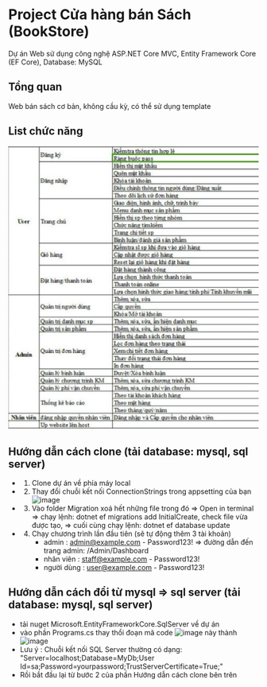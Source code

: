 # Project Cửa hàng bán Sách (BookStore)

Dự án Web sử dụng công nghệ ASP.NET Core MVC, Entity Framework Core (EF Core), Database: MySQL

## Tổng quan

Web bán sách cơ bản, không cầu kỳ, có thể sử dụng template

## List chức năng

![alt text](https://github.com/buibaouet/BookStore/blob/master/List%20ch%E1%BB%A9c%20n%C4%83ng.jpg)

## Hướng dẫn cách clone (tải database: mysql, sql server)
+ 1. Clone dự án về phía máy local
+ 2. Thay đổi chuỗi kết nối ConnectionStrings trong appsetting của bạn ![image](https://github.com/user-attachments/assets/cb6dcaf4-5909-478e-98f7-d0207d7ade2f)
+ 3. Vào folder Migration xoá hết những file trong đó => Open in terminal => chạy lệnh: dotnet ef migrations add InitialCreate, check file vừa được tạo, => cuối cùng chạy lệnh: dotnet ef database update
+ 4. Chạy chương trình lần đầu tiên (sẽ tự động thêm 3 tài khoản)
      + admin : admin@example.com - Password123! => đường dẫn đến trang admin: /Admin/Dashboard
      + nhân viên : staff@example.com - Password123!
      + người dùng : user@example.com - Password123!

## Hướng dẫn cách đổi từ mysql => sql server  (tải database: mysql, sql server)
+ tải nuget Microsoft.EntityFrameworkCore.SqlServer về dự án
+ vào phần Programs.cs thay thổi đoạn mã code
        ![image](https://github.com/user-attachments/assets/6e515c1d-5042-4ad9-acb1-2a67f4bd4ec1)
  này thành
      ![image](https://github.com/user-attachments/assets/3b9392ab-3a87-46d4-a88b-9506f0d46f0d)
+ Lưu ý : Chuỗi kết nối SQL Server thường có dạng: "Server=localhost;Database=MyDb;User Id=sa;Password=yourpassword;TrustServerCertificate=True;"
+ Rồi bắt đầu lại từ bước 2 của phần Hướng dẫn cách clone bên trên
